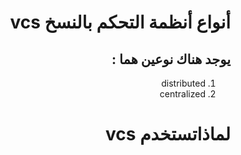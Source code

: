 
<div dir = rtl > 
  
 <h1>  أنواع أنظمة التحكم بالنسخ vcs
</h1> 

 <h2>  
    يوجد هناك نوعين  هما :

  </h2> 
   <ol>
  <li>distributed</li>
  <li>centralized</li>

</ol> 
<h1> لماذاتستخدم vcs </h1>
<p>

  </p> 
  </dir >
